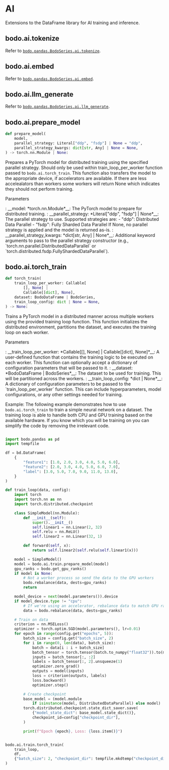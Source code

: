 # AI
Extensions to the DataFrame library for AI training and inference.

## bodo.ai.tokenize

Refer to [`bodo.pandas.BodoSeries.ai.tokenize`](./series/ai/tokenize.md).

## bodo.ai.embed

Refer to [`bodo.pandas.BodoSeries.ai.embed`](./series/ai/embed.md).

## bodo.ai.llm_generate

Refer to [`bodo.pandas.BodoSeries.ai.llm_generate`](./series/ai/llm_generate.md).

## bodo.ai.prepare_model

``` py
def prepare_model(
    model,
    parallel_strategy: Literal["ddp", "fsdp"] | None = "ddp",
    parallel_strategy_kwargs: dict[str, Any] | None = None,
) -> torch.nn.Module | None:
```

Prepares a PyTorch model for distributed training using the specified parallel strategy. Should only be used within train_loop_per_worker function passed to `bodo.ai.torch_train`. This function also transfers the model to the appropriate device, if accelerators are available. If there are less accelealators than workers some workers will return None which indicates they should not perform training. 

<p class="api-header">Parameters</p>
: __model: *torch.nn.Module*__: The PyTorch model to prepare for distributed training.
: __parallel_strategy: *Literal["ddp", "fsdp"] | None*__: The parallel strategy to use. Supported strategies are:
    - "ddp": Distributed Data Parallel
    - "fsdp": Fully Sharded Data Parallel 
    If None, no parallel strategy is applied and the model is returned as-is.
: __parallel_strategy_kwargs: *dict[str, Any] | None*__: Additional keyword arguments to pass to the parallel strategy constructor (e.g., `torch.nn.parallel.DistributedDataParallel` or `torch.distributed.fsdp.FullyShardedDataParallel`).

## bodo.ai.torch_train

``` py
def torch_train(
    train_loop_per_worker: Callable[
        [], None] | 
        Callable[[dict], None],
    dataset: BodoDataFrame | BodoSeries,
    train_loop_config: dict | None = None,
) -> None:
```

Trains a PyTorch model in a distributed manner across multiple workers using the provided training loop function. This function initializes the distributed environment, partitions the dataset, and executes the training loop on each worker.

<p class="api-header">Parameters</p>
: __train_loop_per_worker: *Callable[[], None] | Callable[[dict], None]*__: A user-defined function that contains the training logic to be executed on each worker. This function can optionally accept a dictionary of configuration parameters that will be passed to it.
: __dataset: *BodoDataFrame | BodoSeries*__: The dataset to be used for training. This will be partitioned across the workers.
: __train_loop_config: *dict | None*__: A dictionary of configuration parameters to be passed to the `train_loop_per_worker` function. This can include hyperparameters, model configurations, or any other settings needed for training.

Example:
The following example demonstrates how to use `bodo.ai.torch_train` to train a simple neural network on a dataset. The training loop is able to handle both CPU and GPU training based on the available hardware. If you know which you will be training on you can simplify the code by removing the irrelevant code.

```py

import bodo.pandas as pd
import tempfile

df = bd.DataFrame(
    {
        "feature1": [1.0, 2.0, 3.0, 4.0, 5.0, 6.0],
        "feature2": [2.0, 3.0, 4.0, 5.0, 6.0, 7.0],
        "label": [3.0, 5.0, 7.0, 9.0, 11.0, 13.0],
    }
)

def train_loop(data, config):
    import torch
    import torch.nn as nn
    import torch.distributed.checkpoint

    class SimpleModel(nn.Module):
        def __init__(self):
            super().__init__()
            self.linear1 = nn.Linear(2, 32)
            self.relu = nn.ReLU()
            self.linear2 = nn.Linear(32, 1)

        def forward(self, x):
            return self.linear2(self.relu(self.linear1(x)))

    model = SimpleModel()
    model = bodo.ai.train.prepare_model(model)
    gpu_ranks = bodo.get_gpu_ranks()
    if model is None:
        # Not a worker process so send the data to the GPU workers
        bodo.rebalance(data, dests=gpu_ranks)
        return

    model_device = next(model.parameters()).device
    if model_device.type != "cpu":
        # If we're using an accelerator, rebalance data to match GPU ranks
        data = bodo.rebalance(data, dests=gpu_ranks)

    # Train on data
    criterion = nn.MSELoss()
    optimizer = torch.optim.SGD(model.parameters(), lr=0.01)
    for epoch in range(config.get("epochs", 5)):
        batch_size = config.get("batch_size", 2)
        for i in range(0, len(data), batch_size):
            batch = data[i : i + batch_size]
            batch_tensor = torch.tensor(batch.to_numpy("float32")).to(model_device)
            inputs = batch_tensor[:, :2]
            labels = batch_tensor[:, 2].unsqueeze(1)
            optimizer.zero_grad()
            outputs = model(inputs)
            loss = criterion(outputs, labels)
            loss.backward()
            optimizer.step()

        # Create checkpoint
        base_model = (model.module
            if isinstance(model, DistributedDataParallel) else model)
        torch.distributed.checkpoint.state_dict_saver.save(
            {"model_state_dict": base_model.state_dict()},
            checkpoint_id=config["checkpoint_dir"],
        )

        print(f"Epoch {epoch}, Loss: {loss.item()}")


bodo.ai.train.torch_train(
    train_loop,
    df,
    {"batch_size": 2, "checkpoint_dir": tempfile.mkdtemp("checkpoint_dir")},
)
```
